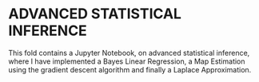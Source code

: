 # ADVANCED STATISTICAL INFERENCE

This fold contains a Jupyter Notebook, on advanced statistical inference, where I have implemented a Bayes Linear Regression, a Map Estimation using the gradient descent algorithm
and finally a Laplace Approximation.
